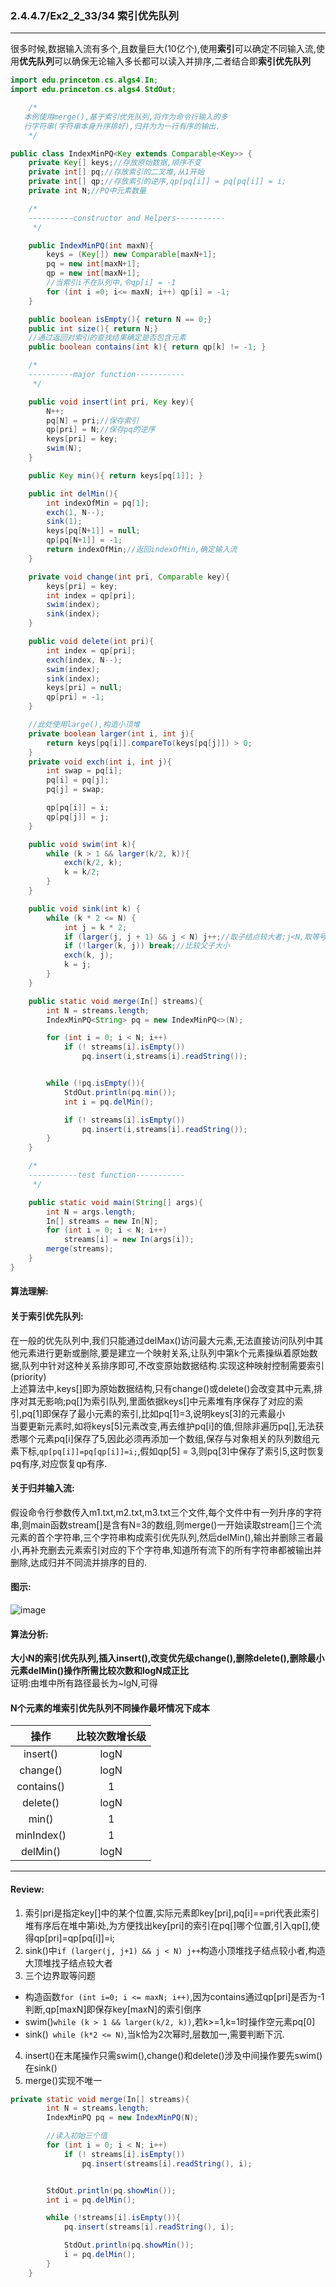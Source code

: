 ### 2.4.4.7/Ex2_2_33/34 索引优先队列

---

很多时候,数据输入流有多个,且数量巨大(10亿个),使用**索引**可以确定不同输入流,使用**优先队列**可以确保无论输入多长都可以读入并排序,二者结合即**索引优先队列**

```Java
import edu.princeton.cs.algs4.In;
import edu.princeton.cs.algs4.StdOut;

    /*
   本例使用merge(),基于索引优先队列,将作为命令行输入的多
   行字符串(字符串本身升序排好),归并为为一行有序的输出.
    */

public class IndexMinPQ<Key extends Comparable<Key>> {
    private Key[] keys;//存放原始数据,顺序不变
    private int[] pq;//存放索引的二叉堆,从1开始
    private int[] qp;//存放索引的逆序,qp[pq[i]] = pq[pq[i]] = i;
    private int N;//PQ中元素数量

    /*
    ----------constructor and Helpers-----------
     */

    public IndexMinPQ(int maxN){
        keys = (Key[]) new Comparable[maxN+1];
        pq = new int[maxN+1];
        qp = new int[maxN+1];
        //当索引i不在队列中,令qp[i] = -1
        for (int i =0; i<= maxN; i++) qp[i] = -1;
    }

    public boolean isEmpty(){ return N == 0;}
    public int size(){ return N;}
    //通过返回对索引的查找结果确定是否包含元素
    public boolean contains(int k){ return qp[k] != -1; }

    /*
    ----------major function-----------
     */

    public void insert(int pri, Key key){
        N++;
        pq[N] = pri;//保存索引
        qp[pri] = N;//保存pq的逆序
        keys[pri] = key;
        swim(N);
    }

    public Key min(){ return keys[pq[1]]; }

    public int delMin(){
        int indexOfMin = pq[1];
        exch(1, N--);
        sink(1);
        keys[pq[N+1]] = null;
        qp[pq[N+1]] = -1;
        return indexOfMin;//返回indexOfMin,确定输入流
    }

    private void change(int pri, Comparable key){
        keys[pri] = key;
        int index = qp[pri];
        swim(index);
        sink(index);
    }

    public void delete(int pri){
        int index = qp[pri];
        exch(index, N--);
        swim(index);
        sink(index);
        keys[pri] = null;
        qp[pri] = -1;
    }

    //此处使用large(),构造小顶堆
    private boolean larger(int i, int j){
        return keys[pq[i]].compareTo(keys[pq[j]]) > 0;
    }
    private void exch(int i, int j){
        int swap = pq[i];
        pq[i] = pq[j];
        pq[j] = swap;

        qp[pq[i]] = i;
        qp[pq[j]] = j;
    }

    public void swim(int k){
        while (k > 1 && larger(k/2, k)){
            exch(k/2, k);
            k = k/2;
        }
    }

    public void sink(int k) {
        while (k * 2 <= N) {
            int j = k * 2;
            if (larger(j, j + 1) && j < N) j++;//取子结点较大者;j<N,取等号j++溢出
            if (!larger(k, j)) break;//比较父子大小
            exch(k, j);
            k = j;
        }
    }

    public static void merge(In[] streams){
        int N = streams.length;
        IndexMinPQ<String> pq = new IndexMinPQ<>(N);

        for (int i = 0; i < N; i++)
            if (! streams[i].isEmpty())
                pq.insert(i,streams[i].readString());


        while (!pq.isEmpty()){
            StdOut.println(pq.min());
            int i = pq.delMin();

            if (! streams[i].isEmpty())
                pq.insert(i,streams[i].readString());
        }
    }

    /*
    -----------test function-----------
     */

    public static void main(String[] args){
        int N = args.length;
        In[] streams = new In[N];
        for (int i = 0; i < N; i++)
            streams[i] = new In(args[i]);
        merge(streams);
    }
}
```

#### 算法理解:

#### 关于索引优先队列:
在一般的优先队列中,我们只能通过delMax()访问最大元素,无法直接访问队列中其他元素进行更新或删除,要是建立一个映射关系,让队列中第k个元素操纵着原始数据,队列中针对这种关系排序即可,不改变原始数据结构.实现这种映射控制需要索引(priority)<br>
上述算法中,keys[]即为原始数据结构,只有change()或delete()会改变其中元素,排序对其无影响;pq[]为索引队列,里面依据keys[]中元素堆有序保存了对应的索引,pq[1]即保存了最小元素的索引,比如pq[1]=3,说明keys[3]的元素最小<br>
当要更新元素时,如将keys[5]元素改变,再去维护pq[i]的值,但除非遍历pq[],无法获悉哪个元素pq[i]保存了5,因此必须再添加一个数组,保存与对象相关的队列数组元素下标,`qp[pq[i]]=pq[qp[i]]=i;`,假如qp[5] = 3,则pq[3]中保存了索引5,这时恢复pq有序,对应恢复qp有序.

#### 关于归并输入流:
假设命令行参数传入m1.txt,m2.txt,m3.txt三个文件,每个文件中有一列升序的字符串,则main函数stream[]是含有N=3的数组,则merge()一开始读取stream[]三个流元素的首个字符串,三个字符串构成索引优先队列,然后delMin(),输出并删除三者最小,再补充删去元素索引对应的下个字符串,知道所有流下的所有字符串都被输出并删除,达成归并不同流并排序的目的.

#### 图示:
![image](https://github.com/NepJNQ/algs4Note/raw/master/2_4/索引优先队列.jpg)


#### 算法分析:
**大小N的索引优先队列,插入insert(),改变优先级change(),删除delete(),删除最小元素delMin()操作所需比较次数和logN成正比**<br>
证明:由堆中所有路径最长为~lgN,可得
#### N个元素的堆索引优先队列不同操作最坏情况下成本
|操作|比较次数增长级|
|:----------:|:----------:|
|insert()|logN|
|change()|logN|
|contains()|1|
|delete()|logN|
|min()|1|
|minIndex()|1|
|delMin()|logN|

---

#### Review:
1. 索引pri是指定key[]中的某个位置,实际元素即key[pri],pq[i]==pri代表此索引堆有序后在堆中第i处,为方便找出key[pri]的索引在pq[]哪个位置,引入qp[],使得qp[pri]=qp[pq[i]]=i;
2. sink()中`if (larger(j, j+1) && j < N) j++`构造小顶堆找子结点较小者,构造大顶堆找子结点较大者
3. 三个边界取等问题
+ 构造函数`for (int i=0; i <= maxN; i++)`,因为contains通过qp[pri]是否为-1判断,qp[maxN]即保存key[maxN]的索引倒序
+ swim()`while (k > 1 && larger(k/2, k))`,若k>=1,k=1时操作空元素pq[0]
+ sink()` while (k*2 <= N)`,当k恰为2次幂时,层数加一,需要判断下沉.
4. insert()在末尾操作只需swim(),change()和delete()涉及中间操作要先swim()在sink()
5. merge()实现不唯一
```Java
private static void merge(In[] streams){
        int N = streams.length;
        IndexMinPQ pq = new IndexMinPQ(N);

        //读入初始三个值
        for (int i = 0; i < N; i++)
            if (! streams[i].isEmpty())
                pq.insert(streams[i].readString(), i);


        StdOut.println(pq.showMin());
        int i = pq.delMin();

        while (!streams[i].isEmpty()){
            pq.insert(streams[i].readString(), i);

            StdOut.println(pq.showMin());
            i = pq.delMin();
        }
    }
```